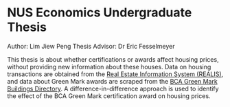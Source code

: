 # NUS Economics Undergraduate Thesis

Author: Lim Jiew Peng
Thesis Advisor: Dr Eric Fesselmeyer

This thesis is about whether certifications or awards affect housing prices, without providing new information about these houses. Data on housing transactions are obtained from the [Real Estate Information System (REALIS)](https://spring.ura.gov.sg/lad/ore/login/index.cfm), and data about Green Mark awards are scraped from the [BCA Green Mark Buildings Directory](https://www.bca.gov.sg/green_mark/KnowledgeResources/BuildingDirectory.aspx). A difference-in-difference approach is used to identify the effect of the BCA Green Mark certification award on housing prices.
